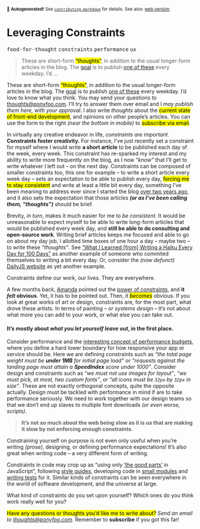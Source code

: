 <sub>&#x1F6A8; <strong>Autogenerated!</strong> See <a href="https://github.com/ponyfoo/articles/tree/noindex/contributing.markdown"><code>contributing.markdown</code></a> for details. See also: <a href="https://ponyfoo.com/articles/leveraging-constraints">web version</a>.</sub>

<a href="https://ponyfoo.com/articles/leveraging-constraints"><div></div></a>

<h1>Leveraging Constraints</h1>

<p><kbd>food-for-thought</kbd> <kbd>constraints</kbd> <kbd>performance</kbd> <kbd>ux</kbd></p>

<blockquote><p>These are short-form <mark class="md-mark">&#x201C;thoughts&#x201D;</mark>, in addition to the usual longer-form articles in the blog. The <a href="https://ponyfoo.com/articles/food-for-thought-begins">goal</a> is to publish <a href="https://ponyfoo.com/articles/tagged/food-for-thought">one of these</a> every weekday. I&#x2019;d &#x2026;</p></blockquote>

<div><p>These are short-form <mark class="md-mark">&#x201C;thoughts&#x201D;</mark>, in addition to the usual longer-form articles in the blog. The <a href="https://ponyfoo.com/articles/food-for-thought-begins">goal</a> is to publish <a href="https://ponyfoo.com/articles/tagged/food-for-thought">one of these</a> every weekday. I&#x2019;d love to know what you think. You may send your questions to <a href="mailto:thoughts@ponyfoo.com">thoughts@ponyfoo.com</a>. I&#x2019;ll try to answer them over email and I <em>may publish them here, with your approval</em>. I also write <em>thoughts</em> about the <mark class="md-mark">current state of front-end development</mark>, and opinions on other people&#x2019;s articles. You can use the form to the right <em>(near the bottom in mobile)</em> to <mark class="md-mark">subscribe via email</mark>.</p></div>

<div></div>

<div><p>In virtually any creative endeavor in life, <em>constraints are important</em>. <strong>Constraints foster creativity.</strong> For instance, I&#x2019;ve just recently set a constraint for myself where I would write <strong>a short article</strong> to be published each day of the week, every week. This constraint has re-sparked my interest and my ability to write more frequently on the blog, as I now <em>&#x201C;know&#x201D;</em> that I&#x2019;ll get to write whatever I left out &#x2013; on the next day. Constraints can be composed of smaller constraints too, this one for example &#x2013; to write a short article every week day &#x2013; sets an expectation to be able to publish every day, <mark class="md-mark">forcing me to stay consistent</mark> and write at least a little bit every day, something I&#x2019;ve been meaning to address ever since I started the blog <a href="https://ponyfoo.com/articles/pony-foo-begins">over two years ago</a>, and it also sets the expectation that those articles <em><strong>(or as I&#x2019;ve been calling them, &#x201C;thoughts&#x201D;)</strong></em> should be brief.</p> <p>Brevity, <em>in turn</em>, makes it much easier for me to <em>be consistent</em>. It would be unreasonable to expect myself to be able to write long-form articles that would be published every week day, and <strong>still be able to do consulting and open-source work</strong>. Writing brief articles keeps me focused and able to go on about my day job, I allotted time boxes of one hour a day &#x2013; maybe two &#x2013; to write these <em>&#x201C;thoughts&#x201D;</em>. See <a href="https://medium.com/the-lighthouse/what-i-learned-writing-a-haiku-every-day-for-100-days-ad23865ef760" target="_blank">&#x201C;What I Learned [from] Writing a Haiku Every Day for 100 Days&#x201D;</a> as another example of someone who commited themselves to writing a bit every day. Or, consider the <em>(now defunct)</em> <a href="http://dailyjs.com/" target="_blank">DailyJS website</a> as yet another example.</p> <p>Constraints define our work, our lives. They are everywhere.</p></div>

<div><p>A few months back, <a href="https://twitter.com/amandaglosson" target="_blank" aria-label="@amandaglosson on Twitter">Amanda</a> pointed out the <a href="https://www.youtube.com/watch?v=bKkYcetGWjA" target="_blank" aria-label="Constraints are not Compromises &#x2014; talk by @amandaglosson at JSFest Oakland">power of constraints</a>, and <strong>it <em>felt</em> obvious</strong>. Yet, it has to be pointed out. Then, it <mark class="md-mark"><em>becomes</em></mark> obvious. If you look at great works of art or design, constraints are, for the most part, what drove these artists. In terms of painting &#x2013; <em>or systems design</em> &#x2013; It&#x2019;s not about what more you can add to your work, or what else you can take out.</p> <h4 id="it-s-mostly-about-what-you-let-yourself-leave-out-in-the-first-place">It&#x2019;s mostly about <em>what you let yourself leave out</em>, in the first place.</h4> <p>Consider performance and the <a href="https://ponyfoo.com/articles/measure-optimize-automate" aria-label="Measure, Optimize, Automate on Pony Foo">interesting concept of performance budgets</a>, where you define a hard lower boundary for how responsive your app or service should be. Here we are defining constraints such as <em>&#x201C;the total page weight must be <strong>under 1MB</strong> for initial page load&#x201D;</em> or <em>&#x201C;requests against the landing page must attain a <strong>SpeedIndex</strong> score under 1000&#x201D;</em>. Consider design and constraints such as <em>&#x201C;we must not use images for layout&#x201D;</em>, <em>&#x201C;we must pick, at most, two custom fonts&#x201D;</em>, or <em>&#x201C;all icons must be <code class="md-code md-code-inline">32px</code> by <code class="md-code md-code-inline">32px</code> in size&#x201D;</em>. These are not exactly orthogonal concepts, quite the opposite actually. Design must be tackled with performance in mind if are to take performance seriously. We need to work together with our design teams so that we don&#x2019;t end up slaves to multiple font downloads <em>(or even worse, scripts)</em>.</p> <blockquote> <p><strong>It&#x2019;s not so much about the web being slow as it is us that are making it slow by not enforcing enough constraints.</strong></p> </blockquote> <p>Constraining yourself on purpose is not even only useful when you&#x2019;re writing <em>(prose)</em>, designing, or defining performance expectations! It&#x2019;s also great when writing code &#x2013; a very different form of writing.</p> <p>Constraints in code may crop up as &#x201C;using only <a href="http://www.amazon.com/JavaScript-Good-Parts-Douglas-Crockford/dp/0596517742/" target="_blank" aria-label="JavaScript: The Good Parts">&#x2018;the good parts&#x2019;</a> in JavaScript&#x201D;, following <a href="https://github.com/bevacqua/js" target="_blank" aria-label="bevacqua/js on GitHub">style guides</a>, developing code in <a href="https://ponyfoo.com/articles/great-web-module-compendium" aria-label="The Great Web Module Compendium on Pony Foo">small modules</a> and <a href="https://ponyfoo.com/articles/testing-javascript-modules-with-tape" aria-label="Testing JavaScript Modules with Tape">writing tests</a> for it. Similar kinds of constraints can be seen everywhere in the world of software development, and the universe at large.</p> <p>What kind of constraints do you set upon yourself? Which ones do you think work really well for you?</p> <p><mark class="md-mark">Have any questions or thoughts you&#x2019;d like me to write about?</mark> <em>Send an email to <a href="mailto:thoughts@ponyfoo.com" aria-label="Send me your questions and feedback!">thoughts@ponyfoo.com</a>.</em> Remember to <strong>subscribe</strong> if you got this far!</p></div>
